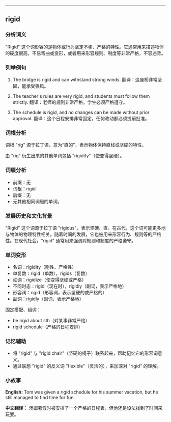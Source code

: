 
---------------
## rigid
### 分析词义
"Rigid" 这个词形容的是物体或行为坚定不移、严格的特性。它通常用来描述物体的硬度很高，不易弯曲或变形，或者用来形容规则、制度等非常严格，不容违背。

### 列举例句
1. The bridge is rigid and can withstand strong winds.
   翻译：这座桥非常坚固，能承受强风。

2. The teacher's rules are very rigid, and students must follow them strictly.
   翻译：老师的规则非常严格，学生必须严格遵守。

3. The schedule is rigid, and no changes can be made without prior approval.
   翻译：这个日程安排非常固定，任何改动都必须提前批准。

### 词根分析
词根 "rig" 源于拉丁语，意为“直的”，表示物体保持直线或坚硬的特性。

由 "rig" 衍生出来的其他单词包括 "rigidify"（使变得坚硬）。

### 词缀分析
- 前缀：无
- 词根：rigid
- 后缀：无
- 无其他相同词缀的单词。

### 发展历史和文化背景
"Rigid" 这个词源于拉丁语 "rigidus"，表示坚硬、直。在古代，这个词可能更多地与物体的物理特性相关。随着时间的发展，它也被用来形容行为、规则等的严格性。在现代社会，"rigid" 通常用来强调对规则和制度的严格遵守。

### 单词变形
- 名词：rigidity（刚性、严格性）
- 单复数：rigid（单数），rigids（复数）
- 动词：rigidize（使变得坚硬或严格）
- 不同时态：rigid（现在时），rigidly（副词，表示严格地）
- 形容词：rigid（形容词，表示坚硬的或严格的）
- 副词：rigidly（副词，表示严格地）

固定搭配、组词：
- be rigid about sth（对某事非常严格）
- rigid schedule（严格的日程安排）

### 记忆辅助
- 将 "rigid" 与 "rigid chair"（坚硬的椅子）联系起来，帮助记忆它的形容词意义。
- 通过联想 "rigid" 的反义词 "flexible"（灵活的），来加深对 "rigid" 的理解。

### 小故事
**English:**
Tom was given a rigid schedule for his summer vacation, but he still managed to find time for fun.

**中文翻译：**
汤姆暑假时被安排了一个严格的日程表，但他还是设法找到了时间来玩耍。

